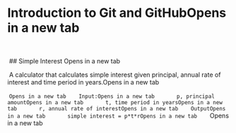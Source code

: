 # Introduction to Git and GitHubOpens in a new tab
 


 ## Simple Interest Opens in a new tab
 


 A calculator that calculates simple interest given principal, annual rate of interest and time period in years.Opens in a new tab
 


 ```Opens in a new tab
 
 Input:Opens in a new tab
 
    p, principal amountOpens in a new tab
 
    t, time period in yearsOpens in a new tab
 
    r, annual rate of interestOpens in a new tab
 
 OutputOpens in a new tab
 
    simple interest = p*t*rOpens in a new tab
 
 ```Opens in a new tab
 

